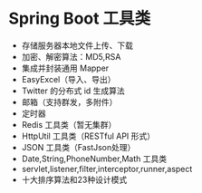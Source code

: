 # Spring Boot 工具类

- 存储服务器本地文件上传、下载
- 加密、解密算法：MD5,RSA
- 集成并封装通用 Mapper
- EasyExcel（导入、导出）
- Twitter 的分布式 id 生成算法
- 邮箱（支持群发，多附件）
- 定时器
- Redis 工具类（暂无集群）
- HttpUtil 工具类（RESTful API 形式）
- JSON 工具类（FastJson处理）
- Date,String,PhoneNumber,Math 工具类
- servlet,listener,filter,interceptor,runner,aspect
- 十大排序算法和23种设计模式